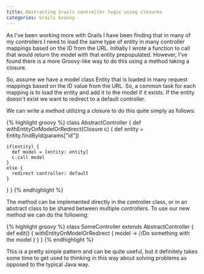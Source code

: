 ```yaml
---
title: Abstracting Grails controller logic using closures
categories: Grails Groovy
---
```


As I've been working more with Grails I have been finding that in many of my controllers
I need to load the same type of entity in many controller mappings based on the ID
from the URL. Initially I wrote a function to call that would return the model with
that entity prepopulated. However, I've found there is a more Groovy-like way to do
this using a method taking a closure.

So, assume we have a model class Entity that is loaded in many request mappings based
on the ID value from the URL. So, a common task for each mapping is to load the entity
and add it to the model if it exists. If the entity doesn't exist we want to redirect
to a default controller.

We can write a method utilizing a closure to do this quite simply as follows:

{% highlight groovy %}
class AbstractController {
  def withEntityOnModelOrRedirect(Closure c) {
    def entity = Entity.findById(params["id"])

    if(entity) {
      def model = [entity: entity]
      c.call model
    }
    else {
      redirect controller: default
    }
  }
}
{% endhighlight %}

The method can be implemented directly in the controller class, or in an abstract
class to be shared between multiple controllers. To use our new method we can do
the following:

{% highlight groovy %}
class SomeController extends AbstractController {
  def edit() {
    withEntityOnModelOrRedirect { model ->
        //Do something with the model
    }
  }
}
{% endhighlight %}

This is a pretty simple pattern and can be quite useful, but it definitely takes
some time to get used to thinking in this way about solving problems as opposed
to the typical Java way.
